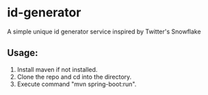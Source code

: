 # id-generator
A simple unique id generator service inspired by Twitter's Snowflake

## Usage:
1. Install maven if not installed.
2. Clone the repo and cd into the directory.
3. Execute command "mvn spring-boot:run".
